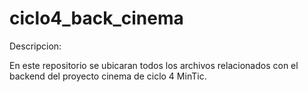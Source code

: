 # ciclo4_back_cinema
Descripcion:

En este repositorio se ubicaran todos los archivos relacionados con el backend del proyecto cinema de ciclo 4 MinTic. 
